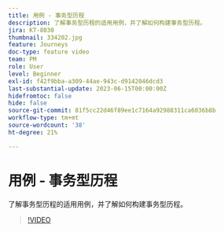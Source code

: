 ```yaml
---
title: 用例 - 事务型历程
description: 了解事务型历程的适用用例，并了解如何构建事务型历程。
jira: KT-8030
thumbnail: 334202.jpg
feature: Journeys
doc-type: feature video
team: PM
role: User
level: Beginner
exl-id: f42f9bba-a309-44ae-943c-d9142046dcd3
last-substantial-update: 2023-06-15T00:00:00Z
hidefromtoc: false
hide: false
source-git-commit: 81f5cc22d46f89ee1c7164a92988311ca6036b8b
workflow-type: tm+mt
source-wordcount: '38'
ht-degree: 21%

---
```


# 用例 - 事务型历程

了解事务型历程的适用用例，并了解如何构建事务型历程。

>[!VIDEO](https://video.tv.adobe.com/v/334202?quality=12&learn=on)
